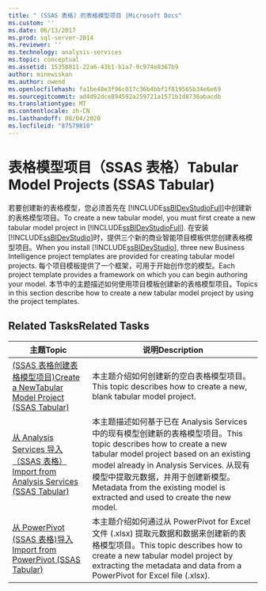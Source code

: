 ```yaml
---
title: " (SSAS 表格) 的表格模型项目 |Microsoft Docs"
ms.custom: ''
ms.date: 06/13/2017
ms.prod: sql-server-2014
ms.reviewer: ''
ms.technology: analysis-services
ms.topic: conceptual
ms.assetid: 15358811-22a6-43b1-b1a7-9c974e8367b9
author: minewiskan
ms.author: owend
ms.openlocfilehash: fa1be48e3f96c017c36b4bbf1f819565b34e6e69
ms.sourcegitcommit: ad4d92dce894592a259721a1571b1d8736abacdb
ms.translationtype: MT
ms.contentlocale: zh-CN
ms.lasthandoff: 08/04/2020
ms.locfileid: "87579810"
---
```

# <a name="tabular-model-projects-ssas-tabular"></a><span data-ttu-id="5c907-102">表格模型项目（SSAS 表格）</span><span class="sxs-lookup"><span data-stu-id="5c907-102">Tabular Model Projects (SSAS Tabular)</span></span>
  <span data-ttu-id="5c907-103">若要创建新的表格模型，您必须首先在 [!INCLUDE[ssBIDevStudioFull](../../includes/ssbidevstudiofull-md.md)]中创建新的表格模型项目。</span><span class="sxs-lookup"><span data-stu-id="5c907-103">To create a new tabular model, you must first create a new tabular model project in [!INCLUDE[ssBIDevStudioFull](../../includes/ssbidevstudiofull-md.md)].</span></span> <span data-ttu-id="5c907-104">在安装 [!INCLUDE[ssBIDevStudio](../../includes/ssbidevstudio-md.md)]时，提供三个新的商业智能项目模板供您创建表格模型项目。</span><span class="sxs-lookup"><span data-stu-id="5c907-104">When you install [!INCLUDE[ssBIDevStudio](../../includes/ssbidevstudio-md.md)], three new Business Intelligence project templates are provided for creating tabular model projects.</span></span> <span data-ttu-id="5c907-105">每个项目模板提供了一个框架，可用于开始创作您的模型。</span><span class="sxs-lookup"><span data-stu-id="5c907-105">Each project template provides a framework on which you can begin authoring your model.</span></span> <span data-ttu-id="5c907-106">本节中的主题描述如何使用项目模板创建新的表格模型项目。</span><span class="sxs-lookup"><span data-stu-id="5c907-106">Topics in this section describe how to create a new tabular model project by using the project templates.</span></span>  
  
## <a name="related-tasks"></a><span data-ttu-id="5c907-107">Related Tasks</span><span class="sxs-lookup"><span data-stu-id="5c907-107">Related Tasks</span></span>  
  
|<span data-ttu-id="5c907-108">主题</span><span class="sxs-lookup"><span data-stu-id="5c907-108">Topic</span></span>|<span data-ttu-id="5c907-109">说明</span><span class="sxs-lookup"><span data-stu-id="5c907-109">Description</span></span>|  
|-----------|-----------------|  
|[<span data-ttu-id="5c907-110">&#40;SSAS 表格创建表格模型项目&#41;</span><span class="sxs-lookup"><span data-stu-id="5c907-110">Create a NewTabular Model Project &#40;SSAS Tabular&#41;</span></span>](create-a-new-tabular-model-project-analysis-services.md)|<span data-ttu-id="5c907-111">本主题介绍如何创建新的空白表格模型项目。</span><span class="sxs-lookup"><span data-stu-id="5c907-111">This topic describes how to create a new, blank tabular model project.</span></span>|  
|[<span data-ttu-id="5c907-112">从 Analysis Services 导入（SSAS 表格）</span><span class="sxs-lookup"><span data-stu-id="5c907-112">Import from Analysis Services &#40;SSAS Tabular&#41;</span></span>](import-from-analysis-services-ssas-tabular.md)|<span data-ttu-id="5c907-113">本主题描述如何基于已在 Analysis Services 中的现有模型创建新的表格模型项目。</span><span class="sxs-lookup"><span data-stu-id="5c907-113">This topic describes how to create a new tabular model project based on an existing model already in Analysis Services.</span></span> <span data-ttu-id="5c907-114">从现有模型中提取元数据，并用于创建新模型。</span><span class="sxs-lookup"><span data-stu-id="5c907-114">Metadata from the existing model is extracted and used to create the new model.</span></span>|  
|[<span data-ttu-id="5c907-115">从 PowerPivot &#40;SSAS 表格&#41;导入</span><span class="sxs-lookup"><span data-stu-id="5c907-115">Import from PowerPivot &#40;SSAS Tabular&#41;</span></span>](import-from-power-pivot-ssas-tabular.md)|<span data-ttu-id="5c907-116">本主题介绍如何通过从 PowerPivot for Excel 文件 (.xlsx) 提取元数据和数据来创建新的表格模型项目。</span><span class="sxs-lookup"><span data-stu-id="5c907-116">This topic describes how to create a new tabular model project by extracting the metadata and data from a PowerPivot for Excel file (.xlsx).</span></span>|  
  
  
